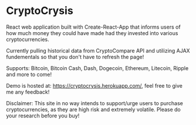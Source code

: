# CryptoCrysis

React web application built with Create-React-App that informs users of how much money they could have made had they invested into various cryptocurrencies.

Currently pulling historical data from CryptoCompare API and utilizing AJAX fundementals so that you don't have to refresh the page!

Supports: Bitcoin, Bitcoin Cash, Dash, Dogecoin, Ethereum, Litecoin, Ripple and more to come!

Demo is hosted at: https://cryptocrysis.herokuapp.com/, feel free to give me any feedback!

Disclaimer: This site in no way intends to support/urge users to purchase cryptocurrencies, as they are high risk and extremely volatile. Please do your research before you buy!